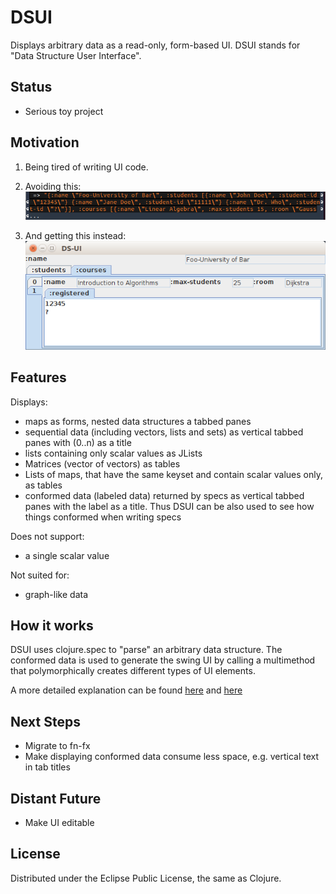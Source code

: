 # DSUI
Displays arbitrary data as a read-only, form-based UI. DSUI stands for "Data Structure User Interface".

## Status
- Serious toy project

## Motivation

1. Being tired of writing UI code.

1. Avoiding this:  
![Data in Cider](img/data_cider.png)

1. And getting this instead:  
![Data in DSUI](img/data_DSUI.png)

## Features
Displays:
- maps as forms, nested data structures a tabbed panes
- sequential data (including vectors, lists and sets) as vertical tabbed panes with (0..n) as a title
- lists containing only scalar values as JLists
- Matrices (vector of vectors) as tables
- Lists of maps, that have the same keyset and contain scalar values only, as tables
- conformed data (labeled data) returned by specs as vertical tabbed panes with the label as a title. Thus DSUI can be also used to see how things conformed when writing specs

Does not support:
- a single scalar value

Not suited for:
- graph-like data

## How it works
DSUI uses clojure.spec to "parse" an arbitrary data structure. The conformed data is used to generate the swing UI by calling a multimethod that polymorphically creates different types of UI elements.

A more detailed explanation can be found <a href="https://feierabendprojekte.wordpress.com/2016/09/11/generating-ui-for-arbitrarily-nested-data-structures/">here</a> and <a href="https://feierabendprojekte.wordpress.com/2017/06/12/conforming-conformed-data/">here</a>

## Next Steps
- Migrate to fn-fx
- Make displaying conformed data consume less space, e.g. vertical text in tab titles

## Distant Future
- Make UI editable

## License
Distributed under the Eclipse Public License, the same as Clojure.
